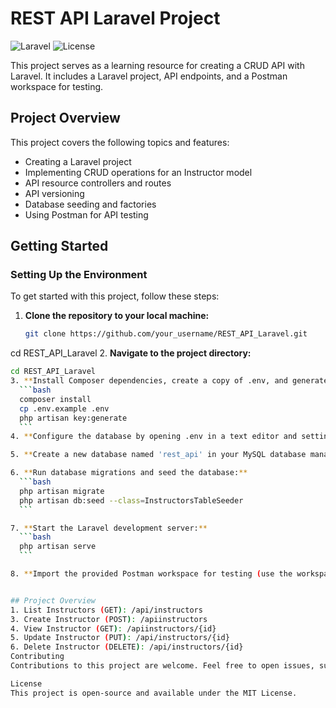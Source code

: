 # REST API Laravel Project

![Laravel](https://img.shields.io/badge/Laravel-8.x-red)
![License](https://img.shields.io/github/license/alaeddineth/REST_API_Laravel)

This project serves as a learning resource for creating a CRUD API with Laravel. It includes a Laravel project, API endpoints, and a Postman workspace for testing.

## Project Overview

This project covers the following topics and features:

- Creating a Laravel project
- Implementing CRUD operations for an Instructor model
- API resource controllers and routes
- API versioning
- Database seeding and factories
- Using Postman for API testing

## Getting Started

### Setting Up the Environment

To get started with this project, follow these steps:

1. **Clone the repository to your local machine:**

   ```bash
   git clone https://github.com/your_username/REST_API_Laravel.git
   
cd REST_API_Laravel
2. **Navigate to the project directory:**


   ```bash
   cd REST_API_Laravel
3. **Install Composer dependencies, create a copy of .env, and generate an application key:**
     ```bash
     composer install
     cp .env.example .env
     php artisan key:generate
     ```
4. **Configure the database by opening .env in a text editor and setting the database connection settings. After making changes, save the file and exit the text editor:**

5. **Create a new database named 'rest_api' in your MySQL database management tool:**

6. **Run database migrations and seed the database:**
     ```bash
     php artisan migrate
     php artisan db:seed --class=InstructorsTableSeeder
     ```

7. **Start the Laravel development server:**
     ```bash
     php artisan serve
     ```

8. **Import the provided Postman workspace for testing (use the workspace file named your_workspace.json located in the root directory). Explore and test the API endpoints using Postman:**


## Project Overview
1. List Instructors (GET): /api/instructors
3. Create Instructor (POST): /apiinstructors
4. View Instructor (GET): /apiinstructors/{id}
5. Update Instructor (PUT): /api/instructors/{id}
6. Delete Instructor (DELETE): /api/instructors/{id}
Contributing
Contributions to this project are welcome. Feel free to open issues, submit pull requests, or provide feedback.

License
This project is open-source and available under the MIT License.


